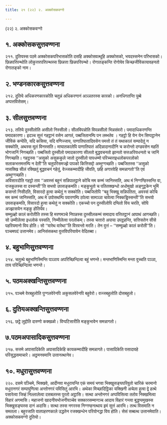 ```yaml
---
title: २१ (२२) २. अक्कोसकवग्गो

---
```

(२२) २. अक्कोसकवग्गो  


## १. अक्कोसकसुत्तवण्णना

२११. दुतियस्स पठमे अक्कोसकपरिभासकोति दसहि अक्कोसवत्थूहि अक्कोसको, भयदस्सनेन परिभासको। छिन्नपरिपन्थोति लोकुत्तरपरिपन्थस्स छिन्नत्ता छिन्नपरिपन्थो। रोगातङ्कन्ति रोगोयेव किच्छजीविकायावहनतो रोगातङ्को नाम।  


## २. भण्डनकारकसुत्तवण्णना

२१२. दुतिये अधिकरणकारकोति चतुन्नं अधिकरणानं अञ्ञतरस्स कारको। अनधिगतन्ति पुब्बे अप्पत्तविसेसम्।  


## ३. सीलसुत्तवण्णना

२१३. ततिये दुस्सीलोति असीलो निस्सीलो। सीलविपन्नोति विपन्नसीलो भिन्नसंवरो। पमादाधिकरणन्ति पमादकारणा। इदञ्च सुत्तं गहट्ठानं वसेन आगतं, पब्बजितानम्पि पन लब्भतेव । गहट्ठो हि येन येन सिप्पट्ठानेन जीविकं कप्पेति, यदि कसिया, यदि वणिज्जाय, पाणातिपातादिवसेन पमत्तो तं तं यथाकालं सम्पादेतुं न सक्कोति, अथस्स मूलं विनस्सति। माघातकालेपि पाणातिपातं अदिन्नादानादीनि च करोन्तो दण्डवसेन महतिं भोगजानिं निगच्छति। पब्बजितो दुस्सीलो पमादकारणा सीलतो बुद्धवचनतो झानतो सत्तअरियधनतो च जानिं निगच्छति। गहट्ठस्स ‘‘असुको असुककुले जातो दुस्सीलो पापधम्मो परिच्चत्तइधलोकपरलोको सलाकभत्तमत्तम्पि न देती’’ति चतुपरिसमज्झे पापको कित्तिसद्दो अब्भुग्गच्छति। पब्बजितस्स ‘‘असुको नासक्खि सीलं रक्खितुं बुद्धवचनं गहेतुं, वेज्जकम्मादीहि जीवति, छहि अगारवेहि समन्नागतो’’ति एवं अब्भुग्गच्छति।  
अविसारदोति गहट्ठो ताव ‘‘अवस्सं बहूनं सन्निपातट्ठाने कोचि मम कम्मं जानिस्सति, अथ मं निग्गण्हिस्सन्ति वा, राजकुलस्स वा दस्सन्ती’’ति सभयो उपसङ्कमति। मङ्कुभूतो च पतितक्खन्धो अधोमुखो अङ्गुट्ठकेन भूमिं कसन्तो निसीदति, विसारदो हुत्वा कथेतुं न सक्कोति। पब्बजितोपि ‘‘बहू भिक्खू सन्निपतिता, अवस्सं कोचि मम कम्मं जानिस्सति, अथ मे उपोसथम्पि पवारणम्पि ठपेत्वा सामञ्ञा चावेत्वा निक्कड्ढिस्सन्ती’’ति सभयो उपसङ्कमति, विसारदो हुत्वा कथेतुं न सक्कोति। एकच्चो पन दुस्सीलोपि दप्पितो विय चरति, सोपि अज्झासयेन मङ्कु होतियेव।  
सम्मूळ्हो कालं करोतीति तस्स हि मरणमञ्चे निपन्नस्स दुस्सीलकम्मं समादाय वत्तितट्ठानं आपाथं आगच्छति। सो उम्मीलेत्वा इधलोकं पस्सति, निम्मीलेत्वा परलोकम्। तस्स चत्तारो अपाया उपट्ठहन्ति, सत्तिसतेन सीसे पहरियमानो विय होति। सो ‘‘वारेथ वारेथा’’ति विरवन्तो मरति। तेन वुत्तं – ‘‘सम्मूळ्हो कालं करोती’’ति। पञ्चमपदं उत्तानमेव। आनिसंसकथा वुत्तविपरियायेन वेदितब्बा।  


## ४. बहुभाणिसुत्तवण्णना

२१४. चतुत्थे बहुभाणिस्मिन्ति पञ्ञाय अपरिच्छिन्दित्वा बहुं भणन्ते। मन्तभाणिस्मिन्ति मन्ता वुच्चति पञ्ञा, ताय परिच्छिन्दित्वा भणन्ते।  


## ५. पठमअक्खन्तिसुत्तवण्णना

२१५. पञ्चमे वेरबहुलोति पुग्गलवेरेनपि अकुसलवेरेनपि बहुवेरो। वज्जबहुलोति दोसबहुलो।  


## ६. दुतियअक्खन्तिसुत्तवण्णना

२१६. छट्ठे लुद्दोति दारुणो कक्खळो। विप्पटिसारीति मङ्कुभावेन समन्नागतो।  


## ७.पठमअपासादिकसुत्तवण्णना

२१७. सत्तमे अपासादिकेति अपासादिकेहि कायकम्मादीहि समन्नागते। पासादिकेति पसादावहे परिसुद्धसमाचारे। अट्ठमनवमानि उत्तानत्थानेव।  


## १०. मधुरासुत्तवण्णना

२२०. दसमे पञ्चिमे, भिक्खवे, आदीनवा मधुरायन्ति एकं समयं भगवा भिक्खुसङ्घपरिवुतो चारिकं चरमानो मधुरानगरं सम्पापुणित्वा अन्तोनगरं पविसितुं आरभि। अथेका मिच्छादिट्ठिका यक्खिनी अचेला हुत्वा द्वे हत्थे पसारेत्वा जिव्हं निल्लालेत्वा दसबलस्स पुरतो अट्ठासि। सत्था अन्तोनगरं अप्पविसित्वा ततोव निक्खमित्वा विहारं अगमासि। महाजनो खादनीयभोजनीयञ्चेव सक्कारसम्मानञ्च आदाय विहारं गन्त्वा बुद्धप्पमुखस्स भिक्खुसङ्घस्स दानं अदासि। सत्था तस्स नगरस्स निग्गण्हनत्थाय इमं सुत्तं आरभि। तत्थ विसमाति न समतला। बहुरजाति वातपहरणकाले उद्धतेन रजक्खन्धेन परियोनद्धा विय होति। सेसं सब्बत्थ उत्तानमेवाति।  
अक्कोसकवग्गो दुतियो।  